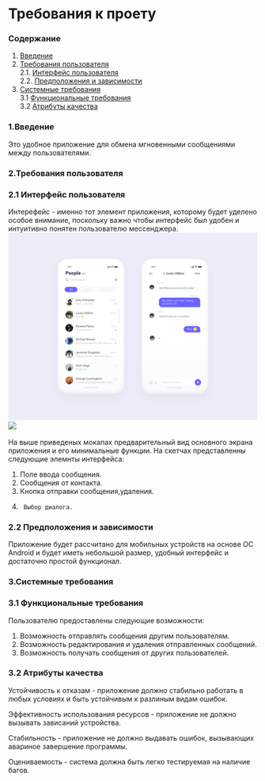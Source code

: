 # Требования к проету
### Содержание
1. [Введение](#1)
2. [Требования пользователя](#2) <br>
  2.1. [Интерфейс пользователя](#2.1) <br>
  2.2. [Предположения и зависимости](#2.3) <br>
3. [Системные требования](#3) <br>
  3.1 [Функциональные требования](#3.1) <br>
  3.2 [Атрибуты качества](#3.2) <br>


### 1.Введение<a name="1"></a>
	
  Это удобное приложение для обмена мгновенными сообщениями между пользователями.

### 2.Требования пользователя<a name="2"></a>
### 2.1 Интерфейс пользователя<a name="2.1"></a>
Интерефейс - именно тот элемент приложения, которому будет уделено особое внимание, поскольку важно чтобы интерфейс был удобен и интуитивно понятен пользователю мессенджера.
![](https://github.com/PavelPiuta/Messenger/blob/master/documents/mc2.png)
![](https://github.com/PavelPiuta/Messenger/blob/master/documents/mc3.png)

На выше приведеных мокапах предварительный вид основного экрана приложения и его минимальные функции. На скетчах представленны следующие элемнты интерфейса:
1.	Поле ввода сообщения.
2.	Сообщения от контакта.
3.	Кнопка отправки сообщения,удаления.
4.  	Выбор диалога.

### 2.2 Предположения и зависимости<a name="2.3"></a>
Приложение будет рассчитано для мобильных устройств на основе ОС Android  и будет иметь небольшой размер, удобный интерфейс и достаточно простой функционал.

### 3.Системные требования<a name="3"></a>
### 3.1 Функциональные требования<a name="3.1"></a>
Пользователю предоставлены следующие возможности:
1.	Возможность отправлять сообщения другим пользователям.
2.	Возможность редактирования и удаления отправленных сообщений.
3.	Возможность получать сообщения от других пользователей.

### 3.2 Атрибуты качества<a name="3.2"></a>

Устойчивость к отказам - приложение должно стабильно работать в любых условиях и быть устойчивым к разлиным видам ошибок.<br>

Эффективность использования ресурсов - приложение не должно вызывать зависаний устройства.<br>

Стабильность - приложение не должно выдавать  ошибок, вызывающих авариное завершение программы.<br>

Оцениваемость - система должна быть легко тестируемая на наличие багов.<br>

